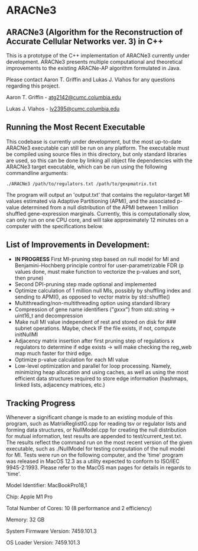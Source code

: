 # ARACNe3

## ARACNe3 (Algorithm for the Reconstruction of Accurate Cellular Networks ver. 3) in C++

This is a prototype of the C++ implementation of ARACNe3 currently under development.  ARACNe3 presents multiple computational and theoretical improvements to the existing ARACNe-AP algorithm formulated in Java.  


Please contact Aaron T. Griffin and Lukas J. Vlahos for any questions regarding this project.


Aaron T. Griffin - atg2142@cumc.columbia.edu 

Lukas J. Vlahos - lv2395@cumc.columbia.edu 

## Running the Most Recent Executable

This codebase is currently under development, but the most up-to-date ARACNe3 executable can still be run on any platform.  The executable must be compiled using source files in this directory, but only standard libraries are used, so this can be done by linking all object file dependencies with the ARACNe3 target executable, which can be run using the following commandline arguments: 


`./ARACNe3 /path/to/regulators.txt /path/to/gexpmatrix.txt`

The program will output an 'output.txt' that contains the regulator-target MI values estimated via Adaptive Partitioning (APMI), and the associated p-value determined from a null distribution of the APMI between 1 million shuffled gene-expression marginals.  Currently, this is computationally slow, can only run on one CPU core, and will take approximately 12 minutes on a computer with the specifications below.   

## List of Improvements in Development:
 - **IN PROGRESS** First MI-pruning step based on null model for MI and Benjamini-Hochberg principle control for user-parametrizable FDR (p values done, must make function to vectorize the p-values and sort, then prune)
 - Second DPI-pruning step made optional and implemented
 - Optimize calculation of 1 million null MIs, possibly by shuffling index and sending to APMI(), as opposed to vector matrix by std::shuffle()
 - Multithreading/non-multithreading option using standard library
 - Compression of gene name identifiers ("_gxxx_") from std::string -> uint16_t and decompression
 - Make null MI value independent of rest and stored on disk for ### subnet operations.  Maybe, check IF the file exists, if not, compute initNullMI
 - Adjacency matrix insertion after first pruning step of regulatiors x regulators to determine if edge exists -> will make checking the reg\_web map much faster for third edge.
 - Optimize p-value calculation for each MI value
 - Low-level optimization and parallel for loop processing. Namely, minimizing heap allocation and using caches, as well as using the most efficient data structures required to store edge information (hashmaps, linked lists, adjacency matrices, etc.)

## Tracking Progress

Whenever a significant change is made to an existing module of this program,
such as MatrixReglistIO.cpp for reading tsv or regulator lists and forming data
structures, or NullModel.cpp for creating the null distribution for mutual information, test results are appended to test/current\_test.txt.  The results
reflect the command run on the most recent version of the given executable, such
as ./NullModel for testing computation of the null model for MI.  Tests were run
on the following computer, and the 'time' program was released in MacOS 12.3 as
a utility expected to conform to ISO/IEC 9945-2:1993.  Please refer to the MacOS
man pages for details in regards to 'time'.


Model Identifier:	MacBookPro18,1

Chip:	Apple M1 Pro

Total Number of Cores:	10 (8 performance and 2 efficiency)

Memory:	32 GB

System Firmware Version:	7459.101.3

OS Loader Version:	7459.101.3


